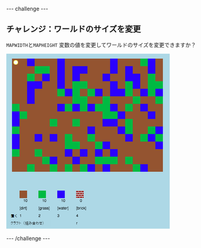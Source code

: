 --- challenge ---

## チャレンジ：ワールドのサイズを変更

`MAPWIDTH`と`MAPHEIGHT` 変数の値を変更してワールドのサイズを変更できますか？

![スクリーンショット](images/craft-mapsize.png)

--- /challenge ---